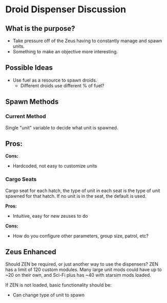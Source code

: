 # Droid Dispenser Discussion

## What is the purpose?
- Take pressure off of the Zeus having to constantly manage and spawn units.
- Something to make an objective more interesting.

## Possible Ideas
- Use fuel as a resource to spawn droids.
  - Different droids use different % of fuel?

## Spawn Methods
### Current Method
Single "unit" variable to decide what unit is spawned.

**Pros:**
-

**Cons:**
- Hardcoded, not easy to customize units

### Cargo Seats
Cargo seat for each hatch, the type of unit in each seat is the type of unit spawned for that hatch. If no unit is in the seat, the default is used.

**Pros:**
- Intuitive, easy for new zeuses to do

**Cons:**
- How do you configure other parameters, group size, patrol, etc?


## Zeus Enhanced
Should ZEN be required, or just another way to use the dispensers?
ZEN has a limit of 120 custom modules. Many large unit mods could have up to ~20 on their own, and Sci-Fi plus has ~40 with starsim mods loaded.

If ZEN is not loaded, basic functionality should be:
- Can change type of unit to spawn